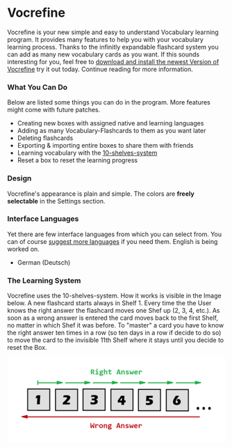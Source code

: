 # Vocrefine
Vocrefine is your new simple and easy to understand Vocabulary learning program. It provides many features to help you with your vocabulary learning process. Thanks to the infinitly expandable flashcard system you can add as many new vocabulary cards as you want. If this sounds interesting for you, feel free to [download and install the newest Version of Vocrefine](https://github.com/mirzamagix/vocrefine-2/releases) try it out today. Continue reading for more information.

### What You Can Do
Below are listed some things you can do in the program. More features might come with future patches.

- Creating new boxes with assigned native and learning languages
- Adding as many Vocabulary-Flashcards to them as you want later
- Deleting flashcards
- Exporting & importing entire boxes to share them with friends
- Learning vocabulary with the [10-shelves-system](https://github.com/mirzamagix/vocrefine-2#the-learning-system)
- Reset a box to reset the learning progress

### Design
Vocrefine's appearance is plain and simple. The colors are **freely selectable** in the Settings section.

### Interface Languages
Yet there are few interface languages from which you can select from. You can of course [suggest more languages](https://github.com/mirzamagix/vocrefine-2/issues/new) if you need them. English is being worked on.

- German (Deutsch)

### The Learning System
Vocrefine uses the 10-shelves-system. How it works is visible in the Image below.
A new flashcard starts always in Shelf 1. Every time the the User knows the right answer the flashcard moves one Shef up (2, 3, 4, etc.). As soon as a wrong answer is entered the card moves back to the first Shelf, no matter in which Shef it was before. To "master" a card you have to know the right answer ten times in a row (so ten days in a row if decide to do so) to move the card to the invisible 11th Shelf where it stays until you decide to reset the Box. 

![-Image error-](https://github.com/mirzamagix/vocrefine-2/blob/master/github-images/Vocrefine_Shelves_System.png?raw=true)
